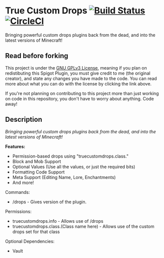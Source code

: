# True Custom Drops [![Build Status](https://travis-ci.org/TheTrueColonel/True-Custom-Drops.svg?branch=master)](https://travis-ci.org/TheTrueColonel/True-Custom-Drops) [![CircleCI](https://circleci.com/gh/TheTrueColonel/True-Custom-Drops.svg?style=svg)](https://circleci.com/gh/TheTrueColonel/True-Custom-Drops)

Bringing powerful custom drops plugins back from the dead, and into the latest versions of Minecraft!

## Read before forking
This project is under the [GNU GPLv3 License](http://choosealicense.com/licenses/gpl-3.0/), meaning if you plan on redistibuting this Spigot Plugin, you must give credit to me (the original creator), and state any changes you have made to the code. You can read more about what you can do with the license by clicking the link above.

If you're not planning on contributing to this project more than just working on code in this repository, you don't have to worry about anything. Code away!

## Description
_Bringing powerful custom drops plugins back from the dead, and into the latest versions of Minecraft!_

**Features:**
- Permission-based drops using "truecustomdrops.class.<Class name here>"
- Block and Mob Support
- Optional Values (Use all the values, or just the required bits)
- Formatting Code Support
- Meta Support (Editing Name, Lore, Enchantments)
- And more!

Commands:
- /drops - Gives version of the plugin.

Permissions:
- truecustomdrops.info - Allows use of /drops
- truecustomdrops.class.(Class name here) - Allows use of the custom drops set for that class

Optional Dependencies:
- Vault
